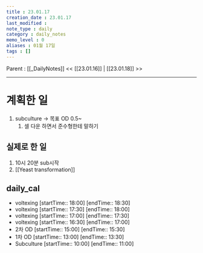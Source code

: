 ```yaml
---
title : 23.01.17
creation_date : 23.01.17
last_modified :
note_type : daily
category : daily_notes
memo_level : 0
aliases : 01월 17일
tags : []
---
```

Parent : [[_DailyNotes]]
<< [[23.01.16]] | [[23.01.18]] >>

---
# 계획한 일

1.  subculture → 목표 OD 0.5~
	1. 셀 다운 하면서 준수형한테 말하기

## 실제로 한 일

1. 10시 20분 sub시작
2. [[Yeast transformation]]

## daily_cal
-  voltexing [startTime:: 18:00]  [endTime:: 18:30]
-  voltexing [startTime:: 17:30]  [endTime:: 18:00]
-  voltexing [startTime:: 17:00]  [endTime:: 17:30]
-  voltexing [startTime:: 16:30]  [endTime:: 17:00]
-  2차 OD [startTime:: 15:00]  [endTime:: 15:30]
-  1차 OD [startTime:: 13:00]  [endTime:: 13:30]
-  Subculture [startTime:: 10:00]  [endTime:: 11:00]